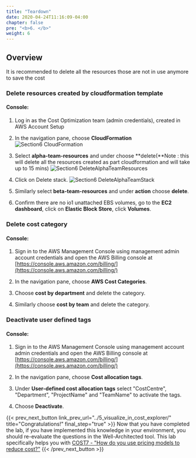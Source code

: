 ```yaml
---
title: "Teardown"
date: 2020-04-24T11:16:09-04:00
chapter: false
pre: "<b>6. </b>"
weight: 6
---
```


## Overview

It is recommended to delete all the resources those are not in use
anymore to save the cost

### Delete resources created by cloudformation template

#### Console:

1. Log in as the Cost Optimization team (admin credentials), created in AWS Account Setup

2. In the navigation pane, choose **CloudFormation**
    ![Section6 CloudFormation](/Cost/200_Cost_Category/Images/section6/cloudFormation.png)

3. Select **alpha-team-resources** and under choose **delete(**Note :
    this will delete all the resources created as part cloudformation
    and will take up to 15 mins)
    ![Section6 DeleteAlphaTeamResources](/Cost/200_Cost_Category/Images/section6/deleteAlphaTeamResources.png)

4. Click on Delete stack.
    ![Section6 DeleteAlphaTeamStack](/Cost/200_Cost_Category/Images/section6/deleteAlphaTeamStack.png)

5. Similarly select **beta-team-resources** and under **action** choose **delete**.

6. Confirm there are no io1 unattached EBS volumes, go to the **EC2 dashboard**,
   click on **Elastic Block Store**, click **Volumes**.

### Delete cost category

#### Console:

1. Sign in to the AWS Management Console using management admin account
    credentials and open the AWS Billing console at
    [https://console.aws.amazon.com/billing/](https://console.aws.amazon.com/billing/)

2. In the navigation pane, choose **AWS Cost Categories**.

3. Choose **cost by department** and delete the category.

4. Similarly choose **cost by team** and delete the category.

### Deactivate user defined tags

#### Console:

1.  Sign in to the AWS Management Console using management account admin
    credentials and open the AWS Billing console at
    [https://console.aws.amazon.com/billing/](https://console.aws.amazon.com/billing/)

2.  In the navigation pane, choose **Cost allocation tags**.

3.  Under **User-defined cost allocation tags** select "CostCentre",
    "Department", "ProjectName" and "TeamName" to activate the tags.

4.  Choose **Deactivate**.


{{< prev_next_button link_prev_url="../5_visualize_in_cost_explorer/"  title="Congratulations!" final_step="true" >}}
Now that you have completed the lab, if you have implemented this knowledge in your environment,
you should re-evaluate the questions in the Well-Architected tool. This lab specifically helps you with
[COST7 - "How do you use pricing models to reduce cost?"](https://docs.aws.amazon.com/wellarchitected/latest/framework/a-cost-effective-resources.html)
{{< /prev_next_button >}}


